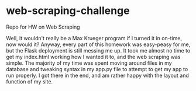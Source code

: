 # web-scraping-challenge
Repo for HW on Web Scraping

Well, it wouldn't really be a Max Krueger program if I turned it in on-time, now would it? Anyway, every part of this homework was easy-peasy for me, but the Flask deployment is still messing me up. It took me almost no time to get my index.html working how I wanted it to, and the web scraping was simple. The majority of my time was spent moving around files in my database and tweaking syntax in my app.py file to attempt to get my app to run properly. I got there in the end, and am rather happy with the layout and function of my site.